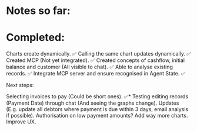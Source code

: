 # Notes so far:

# Completed:
Charts create dynamically. ✅ 
Calling the same chart updates dynamically. ✅ 
Created MCP (Not yet integrated). ✅ 
Created concepts of cashflow, initial balance and customer (All visible to chat). ✅ 
Able to analyse existing records. ✅ 
Integrate MCP server and ensure recognised in Agent State. ✅

Next steps:

Selecting invoices to pay (Could be short ones). ✅*
Testing editing records (Payment Date) through chat (And seeing the graphs change).
Updates (E.g. update all debtors where payment is due within 3 days, email analysis if possible).
Authorisation on low payment amounts?
Add way more charts.
Improve UX.